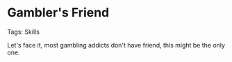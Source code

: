 # Gambler's Friend

Tags: Skills

Let's face it, most gambling addicts don't have friend, this might be the only one.